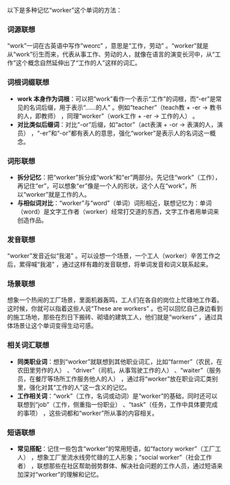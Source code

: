 以下是多种记忆“worker”这个单词的方法：

### 词源联想
“work”一词在古英语中写作“weorc” ，意思是“工作，劳动” 。“worker”就是从“work”衍生而来，代表从事工作、劳动的人，就像在语言的演变长河中，从“工作”这个概念自然延伸出了“工作的人”这样的词汇。

### 词根词缀联想
 - **work 本身作为词根**：可以把“work”看作一个表示“工作”的词根，而“-er”是常见的名词后缀，用于表示“……的人” 。例如“teacher”（teach教 + -er → 教书的人，即教师） ，同理“worker”（work工作 + -er → 工作的人） 。
 - **对比类似后缀词**：对比“-or”后缀，如“actor”（act表演 + -or → 表演的人，演员） ，“-er”和“-or”都有表人的意思，强化“worker”是表示人的名词这一概念。

### 词形联想
 - **拆分记忆**：把“worker”拆分成“work”和“er”两部分。先记住“work”（工作），再记住“er”，可以想象“er”像是一个人的形状，这个人在“work”，所以“worker”就是工作的人。
 - **与相似词对比**：“worker”与“word”（单词）词形相近，联想记忆为：单词（word）是文字工作者（worker）经常打交道的东西，文字工作者用单词来创造作品。

### 发音联想
“worker”发音近似“我渴” 。可以设想一个场景，一个工人（worker）辛苦工作之后，累得喊“我渴” ，通过这样有趣的发音联想，将单词发音和词义联系起来。

### 场景联想
想象一个热闹的工厂场景，里面机器轰鸣，工人们在各自的岗位上忙碌地工作着。这时候，你就可以指着这些人说“These are workers” 。也可以回忆自己身边看到的施工场地，那些在烈日下搬砖、砌墙的建筑工人，他们就是“workers” ，通过具体场景让这个单词变得生动可感。

### 相关词汇联想
 - **同类职业词**：想到“worker”就联想到其他职业词汇，比如“farmer”（农民，在农田里劳作的人） 、“driver”（司机，从事驾驶工作的人） 、“waiter”（服务员，在餐厅等场所工作服务他人的人） ，通过将“worker”放在职业词汇类别里，强化对其“工作的人”这一含义的记忆。
 - **工作相关词**：“work”（工作，名词或动词）是“worker”的基础，同时还可以联想到“job”（工作，侧重指一份职业） 、“task”（任务，工作中具体要完成的事项） ，这些词都和“worker”所从事的内容相关。

### 短语联想
 - **常见搭配**：记住一些包含“worker”的常用短语，如“factory worker”（工厂工人） ，想象工厂里流水线旁忙碌的工人形象；“social worker”（社会工作者） ，联想那些在社区帮助弱势群体、解决社会问题的工作人员，通过短语来加深对“worker”的理解和记忆。 